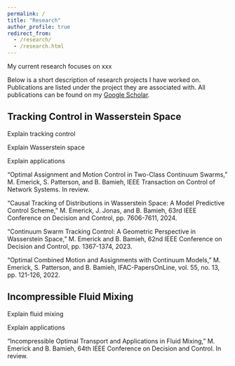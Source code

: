 ```yaml
---
permalink: /
title: "Research"
author_profile: true
redirect_from: 
  - /research/
  - /research.html
---
```


My current research focuses on xxx

Below is a short description of research projects I have worked on. Publications are listed under the project they are associated with. All publications can be found on my [Google Scholar](https://scholar.google.com/citations?user=CN7oYBQAAAAJ&hl=en).


Tracking Control in Wasserstein Space
------
Explain tracking control

Explain Wasserstein space

Explain applications



“Optimal Assignment and Motion Control in Two-Class Continuum Swarms,” 
M. Emerick, S. Patterson, and B. Bamieh, IEEE Transaction on Control of Network Systems. In review.

“Causal Tracking of Distributions in Wasserstein Space: A Model Predictive Control Scheme,” 
M. Emerick, J. Jonas, and B. Bamieh, 63rd IEEE Conference on Decision and Control, pp. 7606-7611, 2024.

“Continuum Swarm Tracking Control: A Geometric Perspective in Wasserstein Space,”
M. Emerick and B. Bamieh, 62nd IEEE Conference on Decision and Control, pp. 1367-1374, 2023.

“Optimal Combined Motion and Assignments with Continuum Models,”
M. Emerick, S. Patterson, and B. Bamieh, IFAC-PapersOnLine, vol. 55, no. 13, pp. 121-126, 2022.



Incompressible Fluid Mixing
------
Explain fluid mixing

Explain applications

“Incompressible Optimal Transport and Applications in Fluid Mixing,”
M. Emerick and B. Bamieh, 64th IEEE Conference on Decision and Control. In review.

